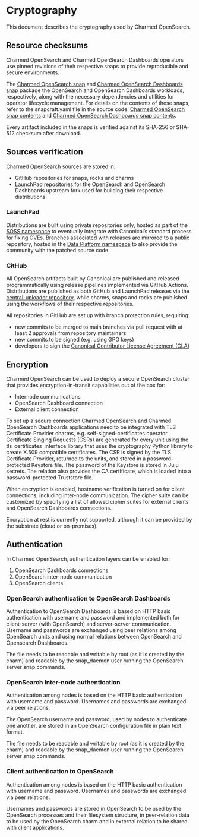 # Cryptography

This document describes the cryptography used by Charmed OpenSearch.

## Resource checksums

Charmed OpenSearch and Charmed OpenSearch Dashboards operators use pinned revisions of their respective snaps to provide reproducible and secure environments.

The [Charmed OpenSearch snap](https://snapstore.io/opensearch) and [Charmed OpenSearch Dashboards snap](https://snapstore.io/opensearch-dashboards) package the OpenSearch and OpenSearch Dashboards workloads, respectively, along with the necessary dependencies and utilities for operator lifecycle management. For details on the contents of these snaps, refer to the snapcraft.yaml file in the source code: [Charmed OpenSearch snap contents](https://github.com/canonical/opensearch-snap/blob/2/edge/snap/snapcraft.yaml) and [Charmed OpenSearch Dashboards snap contents](https://github.com/canonical/opensearch-dashboards-snap/blob/2/edge/snap/snapcraft.yaml).

Every artifact included in the snaps is verified against its SHA-256 or SHA-512 checksum after download.

## Sources verification

Charmed OpenSearch sources are stored in:

* GitHub repositories for snaps, rocks and charms
* LaunchPad repositories for the OpenSearch and OpenSearch Dashboards upstream fork used for building their respective distributions

### LaunchPad

Distributions are built using private repositories only, hosted as part of the [SOSS namespace](https://launchpad.net/soss) to eventually integrate with Canonical’s standard process for fixing CVEs. Branches associated with releases are mirrored to a public repository, hosted in the [Data Platform namespace](https://launchpad.net/~data-platform) to also provide the community with the patched source code.

### GitHub

All OpenSearch artifacts built by Canonical are published and released programmatically using release pipelines implemented via GitHub Actions. Distributions are published as both GitHub and LaunchPad releases via the [central-uploader repository](https://github.com/canonical/central-uploader), while charms, snaps and rocks are published using the workflows of their respective repositories.

All repositories in GitHub are set up with branch protection rules, requiring:

* new commits to be merged to main branches via pull request with at least 2 approvals from repository maintainers
* new commits to be signed (e.g. using GPG keys)
* developers to sign the [Canonical Contributor License Agreement (CLA)](https://ubuntu.com/legal/contributors)

## Encryption

Charmed OpenSearch can be used to deploy a secure OpenSearch cluster that provides encryption-in-transit capabilities out of the box for:

* Internode communications
* OpenSearch Dashboard connection
* External client connection

To set up a secure connection Charmed OpenSearch and Charmed OpenSearch Dashboards applications need to be integrated with TLS Certificate Provider charms, e.g. self-signed-certificates operator. Certificate Singing Requests (CSRs) are generated for every unit using the tls_certificates_interface library that uses the cryptography Python library to create X.509 compatible certificates. The CSR is signed by the TLS Certificate Provider, returned to the units, and stored in a password-protected Keystore file. The password of the Keystore is stored in Juju secrets. The relation also provides the CA certificate, which is loaded into a password-protected Truststore file.

When encryption is enabled, hostname verification is turned on for client connections, including inter-node communication. The cipher suite can be customized by specifying a list of allowed cipher suites for external clients and OpenSearch Dashboards connections.

Encryption at rest is currently not supported, although it can be provided by the substrate (cloud or on-premises).

## Authentication

In Charmed OpenSearch, authentication layers can be enabled for:

1. OpenSearch Dashboards connections
2. OpenSearch inter-node communication
3. OpenSearch clients

### OpenSearch authentication to OpenSearch Dashboards

Authentication to OpenSearch Dashboards is based on HTTP basic authentication with username and password and implemented both for client-server (with OpenSearch) and server-server communication. Username and passwords are exchanged using peer relations among OpenSearch units and using normal relations between OpenSearch and Opensearch Dashboards.

The file needs to be readable and writable by root (as it is created by the charm) and readable by the snap_daemon user running the OpenSearch server snap commands.

### OpenSearch Inter-node authentication

Authentication among nodes is based on the HTTP basic authentication with username and password. Usernames and passwords are exchanged via peer relations.

The OpenSearch username and password, used by nodes to authenticate one another, are stored in an OpenSearch configuration file in plain text format.

The file needs to be readable and writable by root (as it is created by the charm) and readable by the snap_daemon user running the OpenSearch server snap commands.

### Client authentication to OpenSearch

Authentication among nodes is based on the HTTP basic authentication with username and password. Usernames and passwords are exchanged via peer relations.

Usernames and passwords are stored in OpenSearch to be used by the OpenSearch processes and their filesystem structure, in peer-relation data to be used by the OpenSearch charm and in external relation to be shared with client applications.